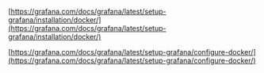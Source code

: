 
[https://grafana.com/docs/grafana/latest/setup-grafana/installation/docker/](https://grafana.com/docs/grafana/latest/setup-grafana/installation/docker/)

[https://grafana.com/docs/grafana/latest/setup-grafana/configure-docker/](https://grafana.com/docs/grafana/latest/setup-grafana/configure-docker/)
